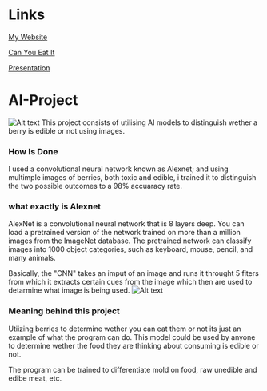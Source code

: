 # Links
[My Website](https://lucionoel.github.io/MyWebsite/index.html)

[Can You Eat It](https://colab.research.google.com/drive/1ZHiGBXuKrT6YRAafVelUCuF_bFtKW5Wy?usp=sharing)

[Presentation](https://www.canva.com/design/DAFf6Le-WNs/axP7-RGs4ko9EDcNk2QH9g/edit?utm_content=DAFf6Le-WNs&utm_campaign=designshare&utm_medium=link2&utm_source=sharebutton)


# AI-Project
![Alt text](https://www.chop.edu/sites/default/files/styles/16_9_large/public/holly-canonical.jpg?itok=98NJpKui.jpg)
This project consists of utilising AI models to distinguish wether a berry is edible or not using images.

### How Is Done
I used a convolutional neural network known as Alexnet; and using multimple images of berries, both toxic and edible, i trained it to distinguish the two possible outcomes to a 98% accuaracy rate.

### what exactly is Alexnet
AlexNet is a convolutional neural network that is 8 layers deep. You can load a pretrained version of the network trained on more than a million images from the ImageNet database. The pretrained network can classify images into 1000 object categories, such as keyboard, mouse, pencil, and many animals.

Basically, the "CNN" takes an imput of an image and runs it throught 5 fiters from which it extracts certain cues from the image which then are used to detarmine what image is being used.
![Alt text](https://www.mdpi.com/remotesensing/remotesensing-09-00848/article_deploy/html/images/remotesensing-09-00848-g001.png)

### Meaning behind this project
Utiizing berries to determine wether you can eat them or not its just an example of what the program can do. This model could be used by anyone to determine wether the food they are thinking about consuming is edible or not.

The program can be trained to differentiate mold on food, raw unedible and edibe meat, etc. 
